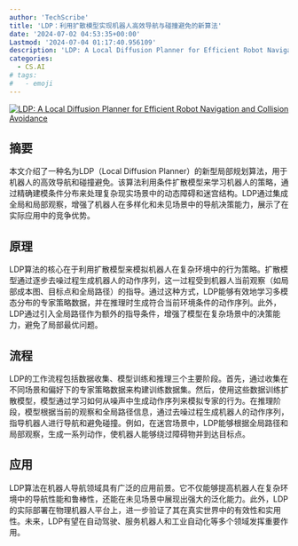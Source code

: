```yaml
---
author: 'TechScribe'
title: 'LDP：利用扩散模型实现机器人高效导航与碰撞避免的新算法'
date: '2024-07-02 04:53:35+00:00'
Lastmod: '2024-07-04 01:17:40.956109'
description: 'LDP: A Local Diffusion Planner for Efficient Robot Navigation and Collision Avoidance'
categories:
  - CS.AI
# tags:
#   - emoji
---
```


[![LDP: A Local Diffusion Planner for Efficient Robot Navigation and Collision Avoidance](https://arxiv-research-1301205113.cos.ap-guangzhou.myqcloud.com/images/2407.01950v1.pdf_0.jpg)](https://arxiv.org/abs/2407.01950v1)

## 摘要

本文介绍了一种名为LDP（Local Diffusion Planner）的新型局部规划算法，用于机器人的高效导航和碰撞避免。该算法利用条件扩散模型来学习机器人的策略，通过精确建模条件分布来处理复杂现实场景中的动态障碍和迷宫结构。LDP通过集成全局和局部观察，增强了机器人在多样化和未见场景中的导航决策能力，展示了在实际应用中的竞争优势。<!--more-->

## 原理

LDP算法的核心在于利用扩散模型来模拟机器人在复杂环境中的行为策略。扩散模型通过逐步去噪过程生成机器人的动作序列，这一过程受到机器人当前观察（如局部成本图、目标点和全局路径）的指导。通过这种方式，LDP能够有效地学习多模态分布的专家策略数据，并在推理时生成符合当前环境条件的动作序列。此外，LDP通过引入全局路径作为额外的指导条件，增强了模型在复杂场景中的决策能力，避免了局部最优问题。

## 流程

LDP的工作流程包括数据收集、模型训练和推理三个主要阶段。首先，通过收集在不同场景和偏好下的专家策略数据来构建训练数据集。然后，使用这些数据训练扩散模型，模型通过学习如何从噪声中生成动作序列来模拟专家的行为。在推理阶段，模型根据当前的观察和全局路径信息，通过去噪过程生成机器人的动作序列，指导机器人进行导航和避免碰撞。例如，在迷宫场景中，LDP能够根据全局路径和局部观察，生成一系列动作，使机器人能够绕过障碍物并到达目标点。

## 应用

LDP算法在机器人导航领域具有广泛的应用前景。它不仅能够提高机器人在复杂环境中的导航性能和鲁棒性，还能在未见场景中展现出强大的泛化能力。此外，LDP的实际部署在物理机器人平台上，进一步验证了其在真实世界中的有效性和实用性。未来，LDP有望在自动驾驶、服务机器人和工业自动化等多个领域发挥重要作用。